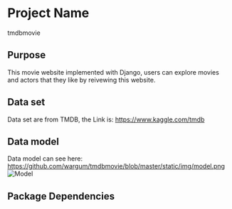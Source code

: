 # Project Name
tmdbmovie
## Purpose
This movie website implemented with Django, users can explore movies and actors that they like by reivewing this website. 
## Data set
Data set are from TMDB, the Link is:  https://www.kaggle.com/tmdb
## Data model
Data model can see here: https://github.com/wargum/tmdbmovie/blob/master/static/img/model.png
![Model](https://github.com/wargum/tmdbmovie/blob/master/static/img/model.png)
## Package Dependencies
